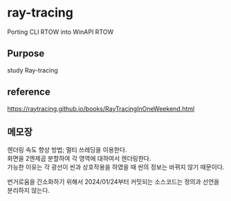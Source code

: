 # ray-tracing
Porting CLI RTOW into WinAPI RTOW   

## Purpose   
study Ray-tracing

## reference   
https://raytracing.github.io/books/RayTracingInOneWeekend.html  

## 메모장  
렌더링 속도 향상 방법; 멀티 쓰레딩을 이용한다.   
화면을 2엔제곱 분할하여 각 영역에 대하여서 렌더링한다.   
가능한 이유는 각 광선이 씬과 상호작용을 하였을 때 씬의 정보는 바뀌지 않기 때문이다.   

번거로움을 간소화하기 위해서 2024/01/24부터 커밋되는 소스코드는 정의과 선언을 분리하지 않는다.
